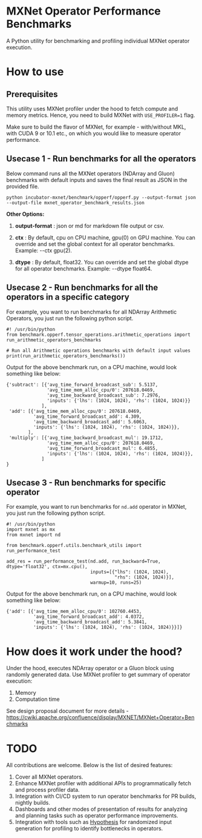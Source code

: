 # MXNet Operator Performance Benchmarks

A Python utility for benchmarking and profiling individual MXNet operator execution.

# How to use

## Prerequisites

This utility uses MXNet profiler under the hood to fetch compute and memory metrics. Hence, you need to build MXNet with `USE_PROFILER=1` flag.

Make sure to build the flavor of MXNet, for example - with/without MKL, with CUDA 9 or 10.1 etc., on which you would like to measure operator performance.

## Usecase 1 - Run benchmarks for all the operators

Below command runs all the MXNet operators (NDArray and Gluon) benchmarks with default inputs and saves the final result as JSON in the provided file.

```
python incubator-mxnet/benchmark/opperf/opperf.py --output-format json --output-file mxnet_operator_benchmark_results.json
```

**Other Options:**

1. **output-format** : json or md for markdown file output or csv.

2. **ctx** : By default, cpu on CPU machine, gpu(0) on GPU machine. You can override and set the global context for all operator benchmarks. Example: --ctx gpu(2).

3. **dtype** : By default, float32. You can override and set the global dtype for all operator benchmarks. Example: --dtype float64.

## Usecase 2 - Run benchmarks for all the operators in a specific category

For example, you want to run benchmarks for all NDArray Arithmetic Operators, you just run the following python script.

```
#! /usr/bin/python
from benchmark.opperf.tensor_operations.arithmetic_operations import run_arithmetic_operators_benchmarks

# Run all Arithmetic operations benchmarks with default input values
print(run_arithmetic_operators_benchmarks())
```

Output for the above benchmark run, on a CPU machine, would look something like below:

```
{'subtract': [{'avg_time_forward_broadcast_sub': 5.5137, 
               'avg_time_mem_alloc_cpu/0': 207618.0469,
               'avg_time_backward_broadcast_sub': 7.2976, 
               'inputs': {'lhs': (1024, 1024), 'rhs': (1024, 1024)}}
             ],
 'add': [{'avg_time_mem_alloc_cpu/0': 207618.0469,
          'avg_time_forward_broadcast_add': 4.309,
          'avg_time_backward_broadcast_add': 5.6063,
          'inputs': {'lhs': (1024, 1024), 'rhs': (1024, 1024)}},
        ],
 'multiply': [{'avg_time_backward_broadcast_mul': 19.1712,
               'avg_time_mem_alloc_cpu/0': 207618.0469,
               'avg_time_forward_broadcast_mul': 6.4855, 
               'inputs': {'lhs': (1024, 1024), 'rhs': (1024, 1024)}},
             ]
}
```

## Usecase 3 - Run benchmarks for specific operator
For example, you want to run benchmarks for `nd.add` operator in MXNet, you just run the following python script.

```
#! /usr/bin/python
import mxnet as mx
from mxnet import nd

from benchmark.opperf.utils.benchmark_utils import run_performance_test

add_res = run_performance_test(nd.add, run_backward=True, dtype='float32', ctx=mx.cpu(),
                               inputs=[{"lhs": (1024, 1024),
                                        "rhs": (1024, 1024)}],
                               warmup=10, runs=25)
```

Output for the above benchmark run, on a CPU machine, would look something like below:

```
{'add': [{'avg_time_mem_alloc_cpu/0': 102760.4453,
          'avg_time_forward_broadcast_add': 4.0372,
          'avg_time_backward_broadcast_add': 5.3841,
          'inputs': {'lhs': (1024, 1024), 'rhs': (1024, 1024)}}]}

```
# How does it work under the hood?

Under the hood, executes NDArray operator or a Gluon block using randomly generated data. Use MXNet profiler to get summary of operator execution:
1. Memory
2. Computation time

See design proposal document for more details - https://cwiki.apache.org/confluence/display/MXNET/MXNet+Operator+Benchmarks 

# TODO

All contributions are welcome. Below is the list of desired features:

1. Cover all MXNet operators.
2. Enhance MXNet profiler with additional APIs to programmatically fetch and process profiler data.
3. Integration with CI/CD system to run operator benchmarks for PR builds, nightly builds.
4. Dashboards and other modes of presentation of results for analyzing and planning tasks such as operator performance improvements.
5. Integration with tools such as [Hypothesis](https://hypothesis.readthedocs.io/en/latest/) for randomized input generation for profiling to identify bottlenecks in operators.
